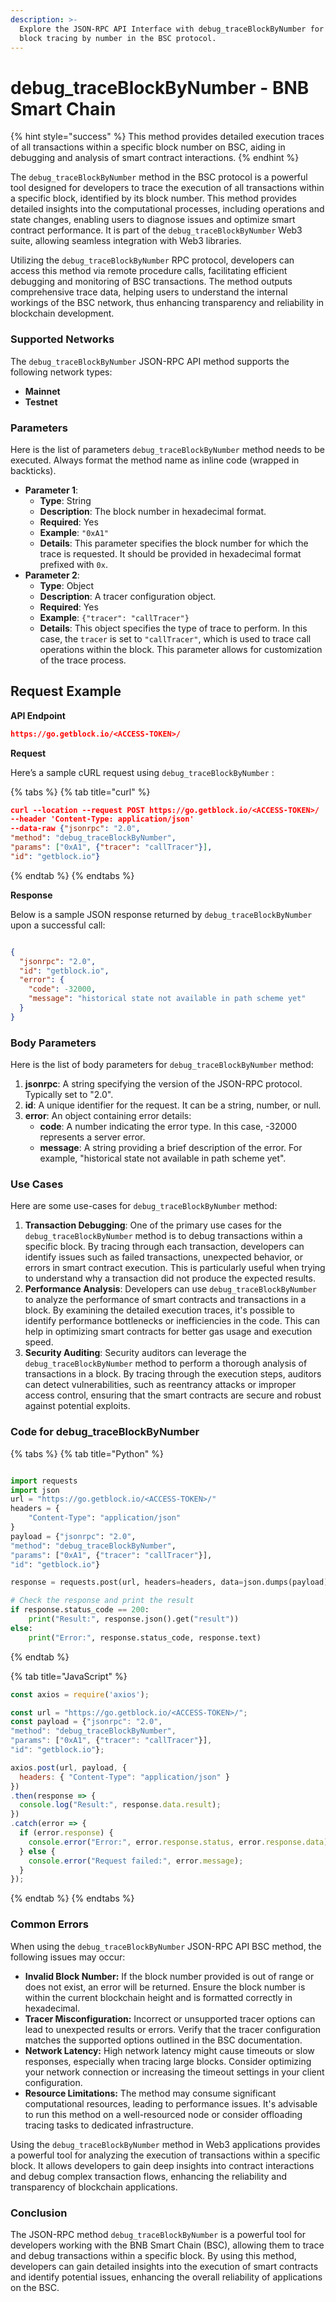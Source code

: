 ```yaml
---
description: >-
  Explore the JSON-RPC API Interface with debug_traceBlockByNumber for detailed
  block tracing by number in the BSC protocol.
---
```


# debug\_traceBlockByNumber - BNB Smart Chain

{% hint style="success" %}
This method provides detailed execution traces of all transactions within a specific block number on BSC, aiding in debugging and analysis of smart contract interactions.
{% endhint %}

The `debug_traceBlockByNumber` method in the BSC protocol is a powerful tool designed for developers to trace the execution of all transactions within a specific block, identified by its block number. This method provides detailed insights into the computational processes, including operations and state changes, enabling users to diagnose issues and optimize smart contract performance. It is part of the `debug_traceBlockByNumber` Web3 suite, allowing seamless integration with Web3 libraries.

Utilizing the `debug_traceBlockByNumber` RPC protocol, developers can access this method via remote procedure calls, facilitating efficient debugging and monitoring of BSC transactions. The method outputs comprehensive trace data, helping users to understand the internal workings of the BSC network, thus enhancing transparency and reliability in blockchain development.

### Supported Networks

The `debug_traceBlockByNumber` JSON-RPC API method supports the following network types:

* **Mainnet**
* **Testnet**

### Parameters

Here is the list of parameters `debug_traceBlockByNumber` method needs to be executed. Always format the method name as inline code (wrapped in backticks).

* **Parameter 1**:
  * **Type**: String
  * **Description**: The block number in hexadecimal format.
  * **Required**: Yes
  * **Example**: `"0xA1"`
  * **Details**: This parameter specifies the block number for which the trace is requested. It should be provided in hexadecimal format prefixed with `0x`.
* **Parameter 2**:
  * **Type**: Object
  * **Description**: A tracer configuration object.
  * **Required**: Yes
  * **Example**: `{"tracer": "callTracer"}`
  * **Details**: This object specifies the type of trace to perform. In this case, the `tracer` is set to `"callTracer"`, which is used to trace call operations within the block. This parameter allows for customization of the trace process.

## Request Example

**API Endpoint**

```json
https://go.getblock.io/<ACCESS-TOKEN>/
```

**Request**

Here’s a sample cURL request using `debug_traceBlockByNumber` :

{% tabs %}
{% tab title="curl" %}
```json
curl --location --request POST https://go.getblock.io/<ACCESS-TOKEN>/
--header 'Content-Type: application/json' 
--data-raw {"jsonrpc": "2.0",
"method": "debug_traceBlockByNumber",
"params": ["0xA1", {"tracer": "callTracer"}],
"id": "getblock.io"}
```
{% endtab %}
{% endtabs %}

**Response**

Below is a sample JSON response returned by `debug_traceBlockByNumber` upon a successful call:

```json

{
  "jsonrpc": "2.0",
  "id": "getblock.io",
  "error": {
    "code": -32000,
    "message": "historical state not available in path scheme yet"
  }
}

```

### Body Parameters

Here is the list of body parameters for `debug_traceBlockByNumber` method:

1. **jsonrpc**: A string specifying the version of the JSON-RPC protocol. Typically set to "2.0".
2. **id**: A unique identifier for the request. It can be a string, number, or null.
3. **error**: An object containing error details:
   * **code**: A number indicating the error type. In this case, -32000 represents a server error.
   * **message**: A string providing a brief description of the error. For example, "historical state not available in path scheme yet".

### Use Cases

Here are some use-cases for `debug_traceBlockByNumber` method:

1. **Transaction Debugging**: One of the primary use cases for the `debug_traceBlockByNumber` method is to debug transactions within a specific block. By tracing through each transaction, developers can identify issues such as failed transactions, unexpected behavior, or errors in smart contract execution. This is particularly useful when trying to understand why a transaction did not produce the expected results.
2. **Performance Analysis**: Developers can use `debug_traceBlockByNumber` to analyze the performance of smart contracts and transactions in a block. By examining the detailed execution traces, it's possible to identify performance bottlenecks or inefficiencies in the code. This can help in optimizing smart contracts for better gas usage and execution speed.
3. **Security Auditing**: Security auditors can leverage the `debug_traceBlockByNumber` method to perform a thorough analysis of transactions in a block. By tracing through the execution steps, auditors can detect vulnerabilities, such as reentrancy attacks or improper access control, ensuring that the smart contracts are secure and robust against potential exploits.

### Code for debug\_traceBlockByNumber

{% tabs %}
{% tab title="Python" %}
```python

import requests
import json
url = "https://go.getblock.io/<ACCESS-TOKEN>/"
headers = {
    "Content-Type": "application/json"
}
payload = {"jsonrpc": "2.0",
"method": "debug_traceBlockByNumber",
"params": ["0xA1", {"tracer": "callTracer"}],
"id": "getblock.io"}

response = requests.post(url, headers=headers, data=json.dumps(payload))

# Check the response and print the result
if response.status_code == 200:
    print("Result:", response.json().get("result"))
else:
    print("Error:", response.status_code, response.text)

```
{% endtab %}

{% tab title="JavaScript" %}
```javascript
const axios = require('axios');

const url = "https://go.getblock.io/<ACCESS-TOKEN>/";
const payload = {"jsonrpc": "2.0",
"method": "debug_traceBlockByNumber",
"params": ["0xA1", {"tracer": "callTracer"}],
"id": "getblock.io"};

axios.post(url, payload, {
  headers: { "Content-Type": "application/json" }
})
.then(response => {
  console.log("Result:", response.data.result);
})
.catch(error => {
  if (error.response) {
    console.error("Error:", error.response.status, error.response.data);
  } else {
    console.error("Request failed:", error.message);
  }
});
```
{% endtab %}
{% endtabs %}

### Common Errors

When using the `debug_traceBlockByNumber` JSON-RPC API BSC method, the following issues may occur:

* **Invalid Block Number:** If the block number provided is out of range or does not exist, an error will be returned. Ensure the block number is within the current blockchain height and is formatted correctly in hexadecimal.
* **Tracer Misconfiguration:** Incorrect or unsupported tracer options can lead to unexpected results or errors. Verify that the tracer configuration matches the supported options outlined in the BSC documentation.
* **Network Latency:** High network latency might cause timeouts or slow responses, especially when tracing large blocks. Consider optimizing your network connection or increasing the timeout settings in your client configuration.
* **Resource Limitations:** The method may consume significant computational resources, leading to performance issues. It's advisable to run this method on a well-resourced node or consider offloading tracing tasks to dedicated infrastructure.

Using the `debug_traceBlockByNumber` method in Web3 applications provides a powerful tool for analyzing the execution of transactions within a specific block. It allows developers to gain deep insights into contract interactions and debug complex transaction flows, enhancing the reliability and transparency of blockchain applications.

### Conclusion

The JSON-RPC method `debug_traceBlockByNumber` is a powerful tool for developers working with the BNB Smart Chain (BSC), allowing them to trace and debug transactions within a specific block. By using this method, developers can gain detailed insights into the execution of smart contracts and identify potential issues, enhancing the overall reliability of applications on the BSC.
